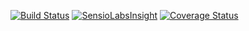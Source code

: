 [![Build Status](https://travis-ci.org/cultuurnet/udb2-domain-events.svg?branch=master)](https://travis-ci.org/cultuurnet/udb2-domain-events) [![SensioLabsInsight](https://insight.sensiolabs.com/projects/58c7416f-c78d-4d2c-9286-a996bd97864b/mini.png)](https://insight.sensiolabs.com/projects/58c7416f-c78d-4d2c-9286-a996bd97864b) [![Coverage Status](https://coveralls.io/repos/github/cultuurnet/udb2-domain-events/badge.svg?branch=master)](https://coveralls.io/github/cultuurnet/udb2-domain-events?branch=master)
